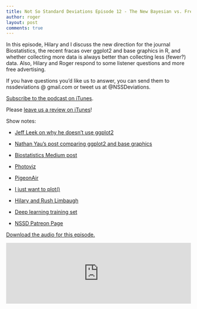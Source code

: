 ```yaml
---
title: Not So Standard Deviations Episode 12 - The New Bayesian vs. Frequentist
author: roger
layout: post
comments: true
---
```


In this episode, Hilary and I discuss the new direction for the
journal Biostatistics, the recent fracas over ggplot2 and base
graphics in R, and whether collecting more data is always better than
collecting less (fewer?) data. Also, Hilary and Roger respond to some
listener questions and more free advertising.

If you have questions you’d like us to answer, you can send them to
nssdeviations @ gmail.com or tweet us at @NSSDeviations.

[Subscribe to the podcast on iTunes](https://itunes.apple.com/us/podcast/not-so-standard-deviations/id1040614570).

Please [leave us a review on iTunes](https://itunes.apple.com/us/podcast/not-so-standard-deviations/id1040614570)!


Show notes:

* [Jeff Leek on why he doesn’t use ggplot2](http://goo.gl/am6I3r)

* [Nathan Yau’s post comparing ggplot2 and base graphics](http://goo.gl/6iEB2I)

* [Biostatistics Medium post](https://goo.gl/YuhFgB)

* [Photoviz](http://goo.gl/tXNdCA)

* [PigeonAir](https://twitter.com/PigeonAir)

* [I just want to plot()](https://goo.gl/jqlg0G)

* [Hilary and Rush Limbaugh](https://goo.gl/vvCfkl)

* [Deep learning training set](http://imgur.com/a/K4RWn)

* [NSSD Patreon Page](http://patreon.com/NSSDeviations)

<a href="https://soundcloud.com/nssd-podcast/episode-12-the-new-bayesian-vs-frequentist">Download the audio for this episode.</a>

<iframe width="100%" height="166" scrolling="no" frameborder="no" src="https://w.soundcloud.com/player/?url=https%3A//api.soundcloud.com/tracks/255099493&amp;color=ff5500&amp;auto_play=false&amp;hide_related=false&amp;show_comments=true&amp;show_user=true&amp;show_reposts=false"></iframe>

